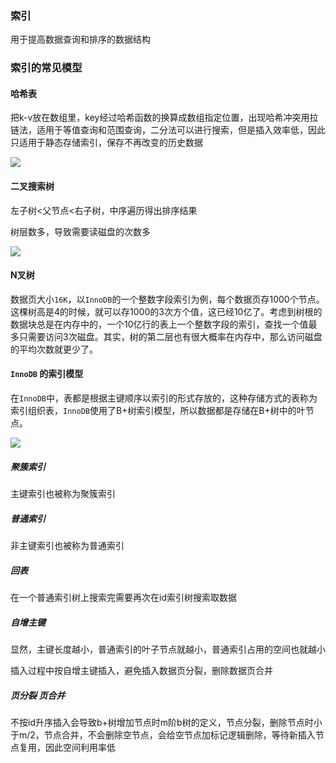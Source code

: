 ### 索引

用于提高数据查询和排序的数据结构

### 索引的常见模型

#### 哈希表

把k-v放在数组里，key经过哈希函数的换算成数组指定位置，出现哈希冲突用拉链法，适用于等值查询和范围查询，二分法可以进行搜索，但是插入效率低，因此只适用于静态存储索引，保存不再改变的历史数据

![](https://static001.geekbang.org/resource/image/0c/57/0c62b601afda86fe5d0fe57346ace957.png)

#### 二叉搜索树

左子树<父节点<右子树，中序遍历得出排序结果

树层数多，导致需要读磁盘的次数多

![](https://static001.geekbang.org/resource/image/04/68/04fb9d24065635a6a637c25ba9ddde68.png)

#### N叉树

数据页大小`16K`，以`InnoDB`的一个整数字段索引为例，每个数据页存1000个节点。这棵树高是4的时候，就可以存1000的3次方个值，这已经10亿了。考虑到树根的数据块总是在内存中的，一个10亿行的表上一个整数字段的索引，查找一个值最多只需要访问3次磁盘。其实，树的第二层也有很大概率在内存中，那么访问磁盘的平均次数就更少了。

#### `InnoDB` 的索引模型

在`InnoDB`中，表都是根据主键顺序以索引的形式存放的，这种存储方式的表称为索引组织表，`InnoDB`使用了B+树索引模型，所以数据都是存储在B+树中的叶节点。

![](https://static001.geekbang.org/resource/image/dc/8d/dcda101051f28502bd5c4402b292e38d.png)

#####  聚簇索引

主键索引也被称为聚簇索引

##### 普通索引

非主键索引也被称为普通索引

##### 回表

在一个普通索引树上搜索完需要再次在id索引树搜索取数据

##### 自增主键

显然，主键长度越小，普通索引的叶子节点就越小，普通索引占用的空间也就越小

插入过程中按自增主键插入，避免插入数据页分裂，删除数据页合并

##### 页分裂 页合并

不按id升序插入会导致b+树增加节点时m阶b树的定义，节点分裂，删除节点时小于m/2，节点合并，不会删除空节点，会给空节点加标记逻辑删除，等待新插入节点复用，因此空间利用率低

